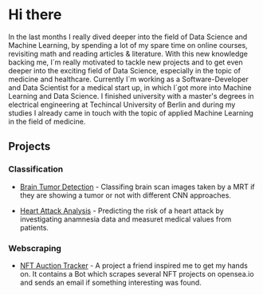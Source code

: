 
# Hi there
In the last months I really dived deeper into the field of Data Science and Machine Learning, by spending a lot of my spare time on online courses, revisiting math and reading articles & literature. With this new knowledge backing me, I´m really motivated to tackle new projects and to get even deeper into the exciting field of Data Science, especially in the topic of medicine and healthcare.
Currently I´m working as a Software-Developer and Data Scientist for a medical start up, in which I´got more into Machine Learning and Data Science. I finished university with a master's degrees in electrical engineering at Techincal University of Berlin and during my studies I already came in touch with the topic of applied Machine Learning in the field of medicine.

## Projects
 ### Classification
 - [Brain Tumor Detection](https://github.com/dominik-roemer/brain_tumor_detection) - Classifing brain scan images taken by a MRT if they are showing a tumor or not with different CNN approaches. 

 - [Heart Attack Analysis](https://github.com/dominik-roemer/heart_attack_analysis) - Predicting the risk of a heart attack by investigating anamnesia data and measuret medical values from patients.

 ### Webscraping
 

 - [NFT Auction Tracker](https://github.com/dominik-roemer/nft_auction_tracker) - A project a friend inspired me to get my hands on. It contains a Bot which scrapes several NFT projects on opensea.io and sends an email if something interesting was found.
